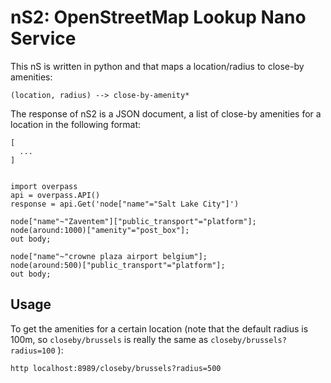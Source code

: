 # nS2: OpenStreetMap Lookup Nano Service

This nS is written in python and that maps a location/radius to close-by amenities:

    (location, radius) --> close-by-amenity*

The response of nS2 is a JSON document, a list of close-by amenities for a location in the following format:

    [
      ...
    ]


    import overpass
    api = overpass.API()
    response = api.Get('node["name"="Salt Lake City"]')

    node["name"~"Zaventem"]["public_transport"="platform"];
    node(around:1000)["amenity"="post_box"];
    out body;

    node["name"~"crowne plaza airport belgium"];
    node(around:500)["public_transport"="platform"];
    out body;



## Usage

To get the amenities for a certain location (note that the default radius is 100m, so `closeby/brussels` is really the same as `closeby/brussels?radius=100` ):

    http localhost:8989/closeby/brussels?radius=500

